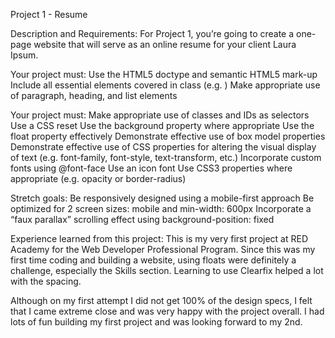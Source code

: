 Project 1 - Resume

Description and Requirements:
For Project 1, you’re going to create a one-page website that will serve as an online resume for your client Laura Ipsum.

Your project must:
Use the HTML5 doctype and semantic HTML5 mark-up
Include all essential elements covered in class (e.g. <meta charset="utf-8">)
Make appropriate use of paragraph, heading, and list elements

Your project must:
Make appropriate use of classes and IDs as selectors
Use a CSS reset
Use the background property where appropriate
Use the float property effectively
Demonstrate effective use of box model properties
Demonstrate effective use of CSS properties for altering the visual display of text (e.g. font-family, font-style, text-transform, etc.)
Incorporate custom fonts using @font-face
Use an icon font
Use CSS3 properties where appropriate (e.g. opacity or border-radius)

Stretch goals:
Be responsively designed using a mobile-first approach
Be optimized for 2 screen sizes: mobile and min-width: 600px
Incorporate a “faux parallax” scrolling effect using background-position: fixed

Experience learned from this project:
This is my very first project at RED Academy for the Web Developer Professional Program. Since this was my first time coding and building a website, using floats were definitely a challenge, especially the Skills section. Learning to use Clearfix helped a lot with the spacing. 

Although on my first attempt I did not get 100% of the design specs, I felt that I came extreme close and was very happy with the project overall. I had lots of fun building my first project and was looking forward to my 2nd. 
